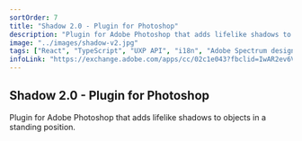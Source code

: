 ```yaml
---
sortOrder: 7
title: "Shadow 2.0 - Plugin for Photoshop"
description: "Plugin for Adobe Photoshop that adds lifelike shadows to objects in a standing position."
image: "../images/shadow-v2.jpg"
tags: ["React", "TypeScript", "UXP API", "i18n", "Adobe Spectrum design system"]
infoLink: "https://exchange.adobe.com/apps/cc/02c1e043?fbclid=IwAR2ev6VYN0W9zFskhw7Ixf3tfoUqe_5dvDAGvfJYKR2X9nhFW6LZ_T9y188"
---
```


## Shadow 2.0 - Plugin for Photoshop

Plugin for Adobe Photoshop that adds lifelike shadows to objects in a standing position.
